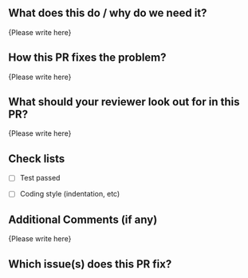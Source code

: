 <!-- Thank you for your contribution to passgen! Please replace {Please write here} with your description -->


## What does this do / why do we need it?

{Please write here}


## How this PR fixes the problem?

{Please write here}


## What should your reviewer look out for in this PR?

{Please write here}


## Check lists

* [ ] Test passed
* [ ] Coding style (indentation, etc)


## Additional Comments (if any)

{Please write here}


## Which issue(s) does this PR fix?

<!--
fixes #
fixes #
-->
